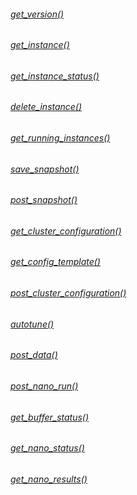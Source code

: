 ###### [get_version()](./Functions/get_version.md)

###### [get_instance()](./Functions/get_instance.md)

###### [get_instance_status()](./Functions/get_instance_status.md)

###### [delete_instance()](./Functions/delete_instance.md)

###### [get_running_instances()](./Functions/get_running_instances.md)

###### [save_snapshot()](./Functions/save_snapshot.md)

###### [post_snapshot()](./Functions/post_snapshot.md)

###### [get_cluster_configuration()](./Functions/get_cluster_configuration.md)

###### [get_config_template()](./Functions/get_config_template.md)

###### [post_cluster_configuration()](./Functions/post_cluster_configuration.md)

###### [autotune()](./Functions/autotune.md)

###### [post_data()](./Functions/post_data.md)

###### [post_nano_run()](./Functions/post_nano_run.md)

###### [get_buffer_status()](./Functions/get_buffer_status.md)

###### [get_nano_status()](./Functions/get_nano_status.md)

###### [get_nano_results()](./Functions/get_nano_results.md)
